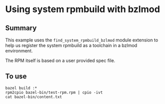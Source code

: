 # Using system rpmbuild with bzlmod

## Summary

This example uses the `find_system_rpmbuild_bzlmod` module extension to help
us register the system rpmbuild as a toolchain in a bzlmod environment.

The RPM itself is based on a user provided spec file.

## To use

```
bazel build :*
rpm2cpio bazel-bin/test-rpm.rpm | cpio -ivt
cat bazel-bin/content.txt
```
